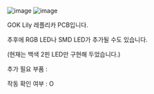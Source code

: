 ![image](https://github.com/user-attachments/assets/529c73cb-d9c6-4d7e-8b3c-61977cc27bb8)
![image](https://github.com/user-attachments/assets/e98cfba6-0b23-41a7-8aed-ddac41fbdb72)

GOK Lily 레플리카 PCB입니다.

추후에 RGB LED나 SMD LED가 추가될 수도 있습니다.

(현재는 백색 2핀 LED만 구현해 두었습니다.)

추가 필요 부품 : 

작동 확인 여부 : O
